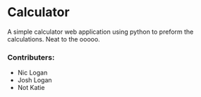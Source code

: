 # Calculator
A simple calculator web application using python to preform the calculations. Neat to the ooooo.

### Contributers:
- Nic Logan
- Josh Logan
- Not Katie
